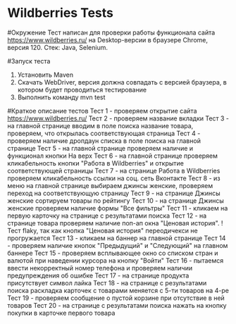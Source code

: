 # Wildberries Tests

#Окружение
Тест написан для проверки работы функционала сайта https://www.wildberries.ru/ на Desktop-версии в браузере Chrome, версия 120. Стек: Java, Selenium.

#Запуск теста

1. Установить Maven
2. Скачать WebDriver, версия должна совпадать с версией браузера, в котором будет проводиться тестирование
3. Выполнить команду mvn test

#Краткое описание тестов
Тест 1 - проверяем открытие сайта https://www.wildberries.ru/
Тест 2 - проверяем название вкладки
Тест 3 - на главной странице вводим в поле поиска название товара, проверяем, что открылась соответствующая страница
Тест 4 - проверяем наличие дропдаун списка в поле поиска на главной странице
Тест 5 - на главной странице проверяем наличие и функционал кнопки На верх
Тест 6 - на главной странице проверяем кликабельность кнопки "Работа в Wildberries" и открытие соответствующей страницы
Тест 7 - на странице Работа в Wildberries проверяем кликабельность ссылки на соц. сеть Вконтакте
Тест 8 - из меню на главной странице выбираем джинсы женские, проверяем переход на соответствующую страницу
Тест 9 - на странице Джинсы женские сортируем товары по рейтингу
Тест 10 - на странице Джинсы женские проверяем наличие формы "Все фильтры"
Тест 11 - кликаем на первую карточку на странице с результатами поиска
Тест 12 - на странице товара проверяем наличие поп-ап окна "Ценовая история". !Тест flaky, так как кнопка "Ценовая история" переодичекси не прогружается
Тест 13 - кликаем на баннер на главной странице
Тест 14 - проверяем наличие кнопок "Предыдущий" и "Следующий" на главном баннере
Тест 15 - проверяем всплывающее окно со списком стран и валютой при наведении курсора на кнопку "Войти"
Тест 16 - пытаемся ввести некорректный номер телефона и проверяем наличии предупреждения об ошибке
Тест 17 - на странице продукта присутствует символ лайка
Тест 18 - на странице с результатами поиска раскладка карточек с товарами меняется с 5-ти товаров на 4-ре
Тест 19 - проверяем сообщение о пустой корзине при отсутствие в ней товаров 
Тест 20 - на странице с результатами поиска нажать на кнопку покупки в карточке первого товара